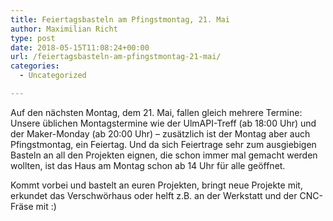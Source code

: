```yaml
---
title: Feiertagsbasteln am Pfingstmontag, 21. Mai
author: Maximilian Richt
type: post
date: 2018-05-15T11:08:24+00:00
url: /feiertagsbasteln-am-pfingstmontag-21-mai/
categories:
  - Uncategorized

---
```

Auf den nächsten Montag, dem 21. Mai, fallen gleich mehrere Termine: Unsere üblichen Montagstermine wie der UlmAPI-Treff (ab 18:00 Uhr) und der Maker-Monday (ab 20:00 Uhr) – zusätzlich ist der Montag aber auch Pfingstmontag, ein Feiertag. Und da sich Feiertrage sehr zum ausgiebigen Basteln an all den Projekten eignen, die schon immer mal gemacht werden wollten, ist das Haus am Montag schon ab 14 Uhr für alle geöffnet.

Kommt vorbei und bastelt an euren Projekten, bringt neue Projekte mit, erkundet das Verschwörhaus oder helft z.B. an der Werkstatt und der CNC-Fräse mit :)